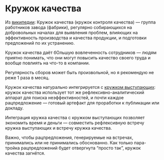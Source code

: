 # Кружок качества

Из [википедии](https://ru.wikipedia.org/wiki/Кружок_качества): Кружок качества (кружок контроля качества) — группа работников завода (фабрики), регулярно собирающихся на добровольных началах для выявления проблем, влияющих на эффективность производства и качества продукции, и подготовки предложений по их устранению.

Кружок качества даёт бОльшую вовлеченность сотрудников — людям приятно понимать, что они могут повысить качество своего труда и вообще повлиять на что-то в компании.

Регулярность сборов может быть произвольной, но я рекомендую не реже 1 раза в месяц.

Кружок качества натурально интегрируется с [кружком выступающих](speaking_club.md): кружок качества использует тот же рефлексивно-аналитический аппарат для поиска неэффективностей, и почти каждое рацпредложение — готовый артефакт для проработки к публикации или докладу.



Интеграция кружка качества с кружком выступающих позволяет экономить время и деньги  — совместить рефлексивную встречу кружка выступающих и встречу кружка качества.

Важно, чтобы рацпредложения, генерируемые на встречах, принимались или не принимались обоснованно. Как только пара-тройка рацпредложений будет отвергнута “просто так”, кружок качества загнётся.

